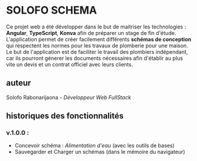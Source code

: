 # SOLOFO SCHEMA

Ce projet web a été développer dans le but de maitriser les technologies : **Angular**, **TypeScript**, **Konva** afin de préparer un stage de fin d'étude.
L'application permet de créer facilement différents **schémas de conception** qui respectent les normes pour les travaux de plomberie pour une maison.
Le but de l'application est de faciliter le travail des plombiers indépendant, car ils pourront génerer les documents nécessaires afin d'établir au plus vite un devis et un contrat officiel avec leurs clients.

## auteur
Solofo Rabonarijaona - _Développeur Web FullStack_

## historiques des fonctionnalités

### v.1.0.0 :
 - Concevoir schéma : _Alimentation d'eau_ (avec les outils de bases)
 - Sauvegarder et Charger un schémas (dans le mémoire du navigateur)